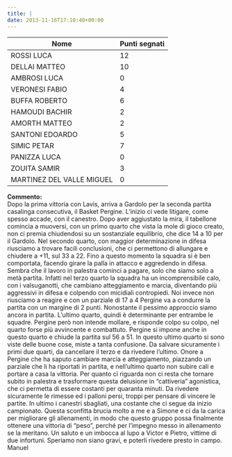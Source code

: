 ```yaml
---
title: |
date: 2013-11-16T17:10:40+00:00
---
```

| **Nome** | **Punti segnati** |
| -------- | ----------------- |
| ROSSI LUCA | 12 |
| DELLAI MATTEO | 10 |
| AMBROSI LUCA | 0 |
| VERONESI FABIO | 4 |
| BUFFA ROBERTO | 6 |
| HAMOUDI BACHIR | 2 |
| AMORTH MATTEO | 2 |
| SANTONI EDOARDO | 5 |
| SIMIC PETAR | 7 |
| PANIZZA LUCA | 0 |
| ZOUITA SAMIR | 3 |
| MARTINEZ DEL VALLE MIGUEL | 0 |

**Commento:**  
Dopo la prima vittoria con Lavis, arriva a Gardolo per la seconda partita casalinga consecutiva, il Basket Pergine. L’inizio ci vede litigare, come spesso accade, con il canestro. Dopo aver aggiustato la mira, il tabellone comincia a muoversi, con un primo quarto che vista la mole di gioco creato, non ci premia chiudendosi su un sostanziale equilibrio, che dice 14 a 10 per il Gardolo. Nel secondo quarto, con maggior determinazione in difesa riusciamo a trovare facili conclusioni, che ci permettono di allungare e chiudere a +11, sul 33 a 22. Fino a questo momento la squadra si è ben comportata, facendo girare la palla in attacco e aggredendo in difesa. Sembra che il lavoro in palestra cominci a pagare, solo che siamo solo a metà partita. Infatti nel terzo quarto la squadra ha un incomprensibile calo, con i valsuganotti, che cambiano atteggiamento e marcia, diventando più aggressivi in difesa e colpendo con micidiali contropiedi. Noi invece non riusciamo a reagire e con un parziale di 17 a 4 Pergine va a condurre la partita con un margine di 2 punti. Nonostante il pessimo approccio siamo ancora in partita. L’ultimo quarto, quindi è determinante per entrambe le squadre. Pergine però non intende mollare, e risponde colpo su colpo, nel quarto forse più avvincente e combattuto. Pergine si impone anche in questo quarto e chiude la partita sul 56 a 51. In questo ultimo quarto si sono viste delle buone cose, miste a tanta confusione. Da salvare sicuramente i primi due quarti, da cancellare il terzo e da rivedere l’ultimo. Onore a Pergine che ha saputo cambiare marcia e atteggiamento, piazzando un parziale che li ha riportati in partita, e nell’ultimo quarto non subire cali e portare a casa la vittoria. Per quanto ci riguarda non ci resta che tornare subito in palestra e trasformare questa delusione in “cattiveria” agonistica, che ci permetta di essere costanti per quaranta minuti. Da rivedere sicuramente le rimesse ed i palloni persi, troppi per pensare di vincere le partite. In ultimo i canestri sbagliati, una costante che ci segue da inizio campionato. Questa sconfitta brucia molto a me e a Simone e ci da la carica per migliorare gli allenamenti, in modo che questo gruppo possa finalmente ottenere una vittoria di “peso”, perché per l’impegno messo in allenamento se la meritano. Un saluto e un imbocca al lupo a Victor e Pietro, vittime di due infortuni. Speriamo non siano gravi, e poterli rivedere presto in campo. Manuel